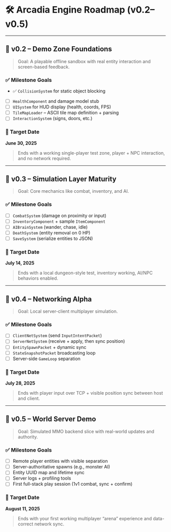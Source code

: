# 🛠️ Arcadia Engine Roadmap (v0.2–v0.5)

---

## 🔹 v0.2 – Demo Zone Foundations
> Goal: A playable offline sandbox with real entity interaction and screen-based feedback.

### ✅ Milestone Goals
- ✅ `CollisionSystem` for static object blocking  
- [ ] `HealthComponent` and damage model stub  
- [ ] `UISystem` for HUD display (health, coords, FPS)  
- [ ] `TileMapLoader` – ASCII tile map definition + parsing  
- [ ] `InteractionSystem` (signs, doors, etc.)

### 📅 Target Date
**June 30, 2025**

> Ends with a working single-player test zone, player + NPC interaction, and no network required.

---

## 🔹 v0.3 – Simulation Layer Maturity
> Goal: Core mechanics like combat, inventory, and AI.

### ✅ Milestone Goals
- [ ] `CombatSystem` (damage on proximity or input)  
- [ ] `InventoryComponent` + sample `ItemComponent`  
- [ ] `AIBrainSystem` (wander, chase, idle)  
- [ ] `DeathSystem` (entity removal on 0 HP)  
- [ ] `SaveSystem` (serialize entities to JSON)

### 📅 Target Date
**July 14, 2025**

> Ends with a local dungeon-style test, inventory working, AI/NPC behaviors enabled.

---

## 🔹 v0.4 – Networking Alpha
> Goal: Local server-client multiplayer simulation.

### ✅ Milestone Goals
- [ ] `ClientNetSystem` (send `InputIntentPacket`)  
- [ ] `ServerNetSystem` (receive + apply, then sync position)  
- [ ] `EntitySpawnPacket` + dynamic sync  
- [ ] `StateSnapshotPacket` broadcasting loop  
- [ ] Server-side `GameLoop` separation

### 📅 Target Date
**July 28, 2025**

> Ends with player input over TCP + visible position sync between host and client.

---

## 🔹 v0.5 – World Server Demo
> Goal: Simulated MMO backend slice with real-world updates and authority.

### ✅ Milestone Goals
- [ ] Remote player entities with visible separation  
- [ ] Server-authoritative spawns (e.g., monster AI)  
- [ ] Entity UUID map and lifetime sync  
- [ ] Server logs + profiling tools  
- [ ] First full-stack play session (1v1 combat, sync + confirm)

### 📅 Target Date
**August 11, 2025**

> Ends with your first working multiplayer “arena” experience and data-correct network sync.
